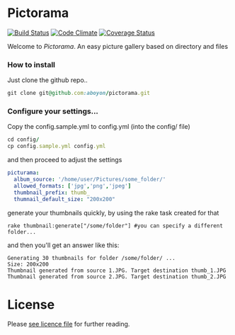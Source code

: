 # Pictorama

[![Build Status](https://travis-ci.org/aboyon/pictorama.png?branch=master)](https://travis-ci.org/aboyon/pictorama)
[![Code Climate](https://codeclimate.com/github/aboyon/pictorama.png)](https://codeclimate.com/github/aboyon/pictorama)
[![Coverage Status](https://coveralls.io/repos/aboyon/pictorama/badge.png)](https://coveralls.io/r/aboyon/pictorama)


Welcome to *Pictorama*. An easy picture gallery based on directory and files

### How to install

Just clone the github repo..

```ruby
git clone git@github.com:aboyon/pictorama.git
```
### Configure your settings...

Copy the config.sample.yml to config.yml (into the config/ file)

```ruby
cd config/
cp config.sample.yml config.yml
```
and then proceed to adjust the settings

```yaml
picturama:
  album_source: '/home/user/Pictures/some_folder/'
  allowed_formats: ['jpg','png','jpeg']
  thumbnail_prefix: thumb_
  thumnail_default_size: "200x200"
```

generate your thumbnails quickly, by using the rake task created for that
```
rake thumbnail:generate["/some/folder"] #you can specify a different folder...
```
and then you'll get an answer like this:
```
Generating 30 thumbnails for folder /some/folder/ ...
Size: 200x200
Thumbnail generated from source 1.JPG. Target destination thumb_1.JPG
Thumbnail generated from source 2.JPG. Target destination thumb_2.JPG
```
# License

Please [see licence file](https://github.com/aboyon/pictorama/blob/master/LICENCE) for further reading.
